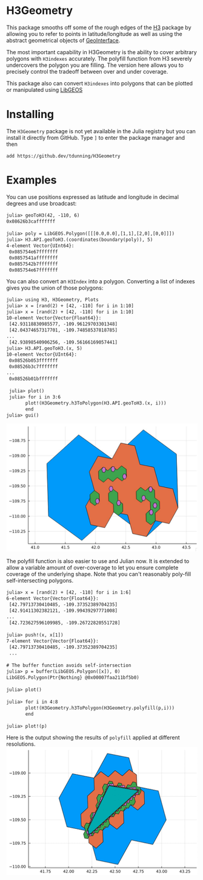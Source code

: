 # H3Geometry

This package smooths off some of the rough edges of the
[H3](https://github.com/wookay/H3.jl) package by allowing you to refer to points
in latitude/longitude as well as using the abstract geometrical objects of
[GeoInterface](https://github.com/JuliaGeo/GeoInterface.jl).

The most important capability in H3Geometry is the ability to cover arbitrary
polygons with `H3indexes` accurately. The polyfill function from H3 severely
undercovers the polygon you are filling. The version here allows you to
precisely control the tradeoff between over and under coverage.

This package also can convert `H3indexes` into polygons that can be plotted
or manipulated using [LibGEOS](https://github.com/JuliaGeo/LibGEOS.jl)

# Installing

The `H3Geometry` package is not yet available in the Julia registry but you 
can install it directly from GitHub. Type `]` to enter the package manager and 
then
```
add https://github.dev/tdunning/H3Geometry
```

# Examples

You can use positions expressed as latitude and longitude in decimal degrees and use broadcast:
```
julia> geoToH3(42, -110, 6)
0x08626b3cafffffff

julia> poly = LibGEOS.Polygon([[[0.0,0.0],[1,1],[2,0],[0,0]]])
julia> H3.API.geoToH3.(coordinates(boundary(poly)), 5)
4-element Vector{UInt64}:
 0x085754e67fffffff
 0x0857541affffffff
 0x0857542b7fffffff
 0x085754e67fffffff
```

You can also convert an `H3Index` into a polygon. Converting a list of indexes gives you the union of those polygons:
```
julia> using H3, H3Geometry, Plots
julia> x = [rand(2) + [42, -110] for i in 1:10] 
julia> x = [rand(2) + [42, -110] for i in 1:10] 
10-element Vector{Vector{Float64}}:
 [42.93118830985577, -109.96129703301348]
 [42.04374657317701, -109.74858537818785]
...
 [42.93898540906256, -109.56166169057441]
julia> H3.API.geoToH3.(x, 5)
10-element Vector{UInt64}:
 0x08526b053fffffff
 0x08526b3c7fffffff
...
 0x08526b01bfffffff

 julia> plot()
 julia> for i in 3:6
       plot!(H3Geometry.h3ToPolygon(H3.API.geoToH3.(x, i)))
       end
julia> gui()
```
![Random points converted to hexagons](https://github.com/tdunning/H3Geometry/blob/main/images/h3ToPolygon.jpg?raw=true)

The polyfill function is also easier to use and Julian now. It is extended to allow a variable amount of over-coverage to let you ensure complete coverage of the underlying shape. Note that you can't reasonably poly-fill self-intersecting polygons.

```
julia> x = [rand(2) + [42, -110] for i in 1:6]
6-element Vector{Vector{Float64}}:
 [42.79713730410485, -109.37352389704235]
 [42.91411302382121, -109.99439297771008]
...
 [42.723627596109985, -109.26722820551728]

julia> push!(x, x[1])
7-element Vector{Vector{Float64}}:
 [42.79713730410485, -109.37352389704235]
 ...

# The buffer function avoids self-intersection 
julia> p = buffer(LibGEOS.Polygon([x]), 0)
LibGEOS.Polygon(Ptr{Nothing} @0x00007faa211bf5b0)

julia> plot()

julia> for i in 4:8
       plot!(H3Geometry.h3ToPolygon(H3Geometry.polyfill(p,i)))
       end

julia> plot!(p)
```
Here is the output showing the results of `polyfill` applied at different resolutions.
![Example of polyfill at various resolutions](https://raw.githubusercontent.com/tdunning/H3Geometry/main/images/polyfill.jpg)
